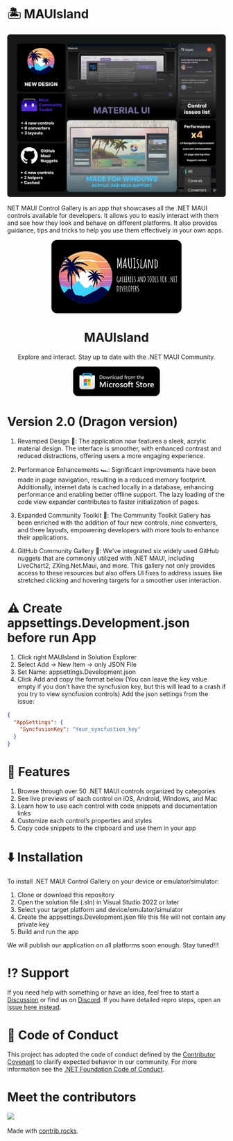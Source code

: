 # 🏝️ MAUIsland

![](showcases/version_2.0/summary_slide.png)

NET MAUI Control Gallery is an app that showcases all the .NET MAUI controls available for developers. It allows you to easily interact with them and see how they look and behave on different platforms. It also provides guidance, tips and tricks to help you use them effectively in your own apps. 

<p align="center">
  <img width="300" align="center" src="showcases/version_2.0/MAUIsland_1920x1080.png">
</p>
<h1 align="center">
  MAUIsland
</h1>
<p align="center">
  Explore and interact. Stay up to date with the .NET MAUI Community.
</p>
<p align="center">
  <a href="https://www.microsoft.com/store/productId/9NLQ0J5P471L" target="_blank">
    <img src="showcases/storeBadge.png" width="200" alt="Store link" />
  </a>
</p>

# Version 2.0 (Dragon version)
1. Revamped Design 🎨: The application now features a sleek, acrylic material design. The interface is smoother, with enhanced contrast and reduced distractions, offering users a more engaging experience.

2. Performance Enhancements 🏎️: Significant improvements have been made in page navigation, resulting in a reduced memory footprint. Additionally, internet data is cached locally in a database, enhancing performance and enabling better offline support. The lazy loading of the code view expander contributes to faster initialization of pages.

3. Expanded Community Toolkit 🔨: The Community Toolkit Gallery has been enriched with the addition of four new controls, nine converters, and three layouts, empowering developers with more tools to enhance their applications.

4. GitHub Community Gallery 🤝: We've integrated six widely used GitHub nuggets that are commonly utilized with .NET MAUI, including LiveChart2, ZXing.Net.Maui, and more. This gallery not only provides access to these resources but also offers UI fixes to address issues like stretched clicking and hovering targets for a smoother user interaction.

# ⚠️ Create appsettings.Development.json before run App
1. Click right MAUIsland in Solution Explorer
2. Select Add -> New Item -> only JSON File
3. Set Name: appsettings.Development.json
4. Click Add and copy the format below (You can leave the key value empty if you don't have the syncfusion key, but this will lead to a crash if you try to view syncfusion controls)
Add the json settings from the issue:
```json
{
  "AppSettings": {
    "SyncfusionKey": "Your_syncfustion_key"
  }
}
```

# 🚀 Features

1. Browse through over 50 .NET MAUI controls organized by categories
2. See live previews of each control on iOS, Android, Windows, and Mac
3. Learn how to use each control with code snippets and documentation links
4. Customize each control’s properties and styles
5. Copy code snippets to the clipboard and use them in your app

# ⬇️ Installation
To install .NET MAUI Control Gallery on your device or emulator/simulator:

1. Clone or download this repository
2. Open the solution file (.sln) in Visual Studio 2022 or later
3. Select your target platform and device/emulator/simulator
4. Create the appsettings.Development.json file this file will not contain any private key
5. Build and run the app

We will publish our application on all platforms soon enough. Stay tuned!!!

# ⁉ Support

If you need help with something or have an idea, feel free to start a [Discussion](https://github.com/CommunityToolkit/WindowsCommunityToolkit/discussions) or find us on [Discord](https://discord.gg/edgzveQ9KN). If you have detailed repro steps, open an [issue here instead](https://github.com/Strypper/mauisland/issues/new/choose).

# 📄 Code of Conduct

This project has adopted the code of conduct defined by the [Contributor Covenant](http://contributor-covenant.org/)
to clarify expected behavior in our community.
For more information see the [.NET Foundation Code of Conduct](CODE_OF_CONDUCT.md).

# Meet the contributors
<a href="https://github.com/Strypper/MAUIsland/graphs/contributors">
  <img src="https://contrib.rocks/image?repo=Strypper/MAUIsland" />
</a>

Made with [contrib.rocks](https://contrib.rocks).
